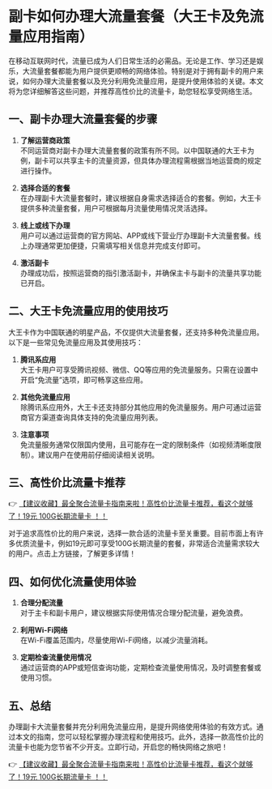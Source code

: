 # 副卡如何办理大流量套餐（大王卡及免流量应用指南）

在移动互联网时代，流量已成为人们日常生活的必需品。无论是工作、学习还是娱乐，大流量套餐都能为用户提供更顺畅的网络体验。特别是对于拥有副卡的用户来说，如何办理大流量套餐以及充分利用免流量应用，是提升使用体验的关键。本文将为您详细解答这些问题，并推荐高性价比的流量卡，助您轻松享受网络生活。

## 一、副卡办理大流量套餐的步骤

1. **了解运营商政策**  
   不同运营商对副卡办理大流量套餐的政策有所不同。以中国联通的大王卡为例，副卡可以共享主卡的流量资源，但具体办理流程需根据当地运营商的规定进行操作。

2. **选择合适的套餐**  
   在办理副卡大流量套餐时，建议根据自身需求选择适合的套餐。例如，大王卡提供多种流量套餐，用户可根据每月流量使用情况灵活选择。

3. **线上或线下办理**  
   用户可以通过运营商的官方网站、APP或线下营业厅办理副卡大流量套餐。线上办理通常更加便捷，只需填写相关信息并完成支付即可。

4. **激活副卡**  
   办理成功后，按照运营商的指引激活副卡，并确保主卡与副卡的流量共享功能已开启。

## 二、大王卡免流量应用的使用技巧

大王卡作为中国联通的明星产品，不仅提供大流量套餐，还支持多种免流量应用。以下是一些常见免流量应用及其使用技巧：

1. **腾讯系应用**  
   大王卡用户可享受腾讯视频、微信、QQ等应用的免流量服务。只需在设置中开启“免流量”选项，即可畅享这些应用。

2. **其他免流量应用**  
   除腾讯系应用外，大王卡还支持部分其他应用的免流量服务。用户可通过运营商官方渠道查询具体支持的免流量应用列表。

3. **注意事项**  
   免流量服务通常仅限国内使用，且可能存在一定的限制条件（如视频清晰度限制）。建议用户在使用前仔细阅读相关说明。

## 三、高性价比流量卡推荐

👉 [【建议收藏】最全聚合流量卡指南来啦！高性价比流量卡推荐，看这个就够了！19元 100G长期流量卡 ！！](https://bit.ly/Liuliangka)

对于追求高性价比的用户来说，选择一款合适的流量卡至关重要。目前市面上有许多优质流量卡，例如19元即可享受100G长期流量的套餐，非常适合流量需求较大的用户。点击上方链接，了解更多详情！

## 四、如何优化流量使用体验

1. **合理分配流量**  
   对于主卡和副卡用户，建议根据实际使用情况合理分配流量，避免浪费。

2. **利用Wi-Fi网络**  
   在Wi-Fi覆盖范围内，尽量使用Wi-Fi网络，以减少流量消耗。

3. **定期检查流量使用情况**  
   通过运营商的APP或短信查询功能，定期检查流量使用情况，及时调整套餐或使用习惯。

## 五、总结

办理副卡大流量套餐并充分利用免流量应用，是提升网络使用体验的有效方式。通过本文的指南，您可以轻松掌握办理流程和使用技巧。此外，选择一款高性价比的流量卡也能为您节省不少开支。立即行动，开启您的畅快网络之旅吧！

👉 [【建议收藏】最全聚合流量卡指南来啦！高性价比流量卡推荐，看这个就够了！19元 100G长期流量卡 ！！](https://bit.ly/Liuliangka)